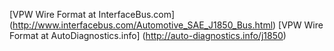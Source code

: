 
[VPW Wire Format at InterfaceBus.com] (http://www.interfacebus.com/Automotive_SAE_J1850_Bus.html)
[VPW Wire Format at AutoDiagnostics.info] (http://auto-diagnostics.info/j1850)
